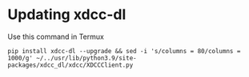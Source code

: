 # Updating xdcc-dl

Use this command in Termux

```
pip install xdcc-dl --upgrade && sed -i 's/columns = 80/columns = 1000/g' ~/../usr/lib/python3.9/site-packages/xdcc_dl/xdcc/XDCCClient.py
```
